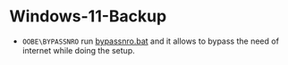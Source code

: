 # Windows-11-Backup

- `OOBE\BYPASSNRO` run [bypassnro.bat](https://github.com/TheHellTower/Windows-11-Backup/blob/main/bypassnro.bat) and it allows to bypass the need of internet while doing the setup.
